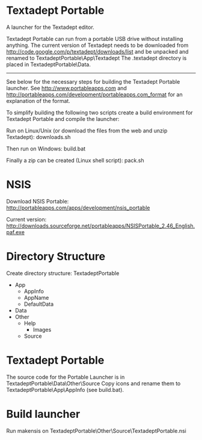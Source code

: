 Textadept Portable
==================

A launcher for the Textadept editor.

Textadept Portable can run from a portable USB
drive without installing anything. The current version of Textadept needs to
be downloaded from <http://code.google.com/p/textadept/downloads/list> and
be unpacked and renamed to TextadeptPortable\App\Textadept
The .textadept directory is placed in TextadeptPortable\Data.

* * *

See below for the necessary steps for building the Textadept Portable launcher.
See http://www.portableapps.com and
http://portableapps.com/development/portableapps.com_format for an
explanation of the format.

To simplify building the following two scripts create a build environment
for Textadept Portable and compile the launcher:

Run on Linux/Unix (or download the files from the web and unzip Textadept):
downloads.sh

Then run on Windows:
build.bat

Finally a zip can be created (Linux shell script):
pack.sh

NSIS
====
Download NSIS Portable:
http://portableapps.com/apps/development/nsis_portable

Current version:
http://downloads.sourceforge.net/portableapps/NSISPortable_2.46_English.paf.exe

Directory Structure
===================
Create directory structure:
TextadeptPortable
+ App
  + AppInfo
  + AppName
  + DefaultData
+ Data
+ Other
  + Help
    + Images
  + Source

Textadept Portable
==================
The source code for the Portable Launcher is in
TextadeptPortable\Data\Other\Source
Copy icons and rename them to TextadeptPortable\App\AppInfo (see build.bat).

Build launcher
==============
Run makensis on TextadeptPortable\Other\Source\TextadeptPortable.nsi

